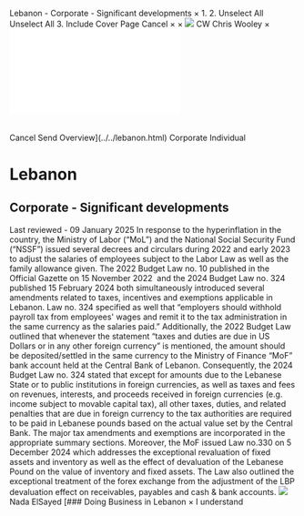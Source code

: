 Lebanon - Corporate - Significant developments
×
1.
2.
Unselect All
Unselect All
3.
Include Cover Page
Cancel
×
×
![](../../-/media/world-wide-tax-summaries/attachments/global---chris-wooley.ashx%3Frev=ac5e5f3223b34096b1afc2a6009c7320&revision=ac5e5f32-23b3-4096-b1af-c2a6009c7320&hash=859B7ADC84DC2CBEC9760E9E6EE7DE6D0A8BFCDF)
CW
Chris Wooley
×
![](significant-developments.html)
######
Cancel
Send
Overview](../../lebanon.html)
Corporate
Individual
# Lebanon
## Corporate - Significant developments
Last reviewed - 09 January 2025
In response to the hyperinflation in the country, the Ministry of Labor (“MoL”) and the National Social Security Fund (“NSSF”) issued several decrees and circulars during 2022 and early 2023 to adjust the salaries of employees subject to the Labor Law as well as the family allowance given.
The 2022 Budget Law no. 10 published in the Official Gazette on 15 November 2022  and the 2024 Budget Law no. 324 published 15 February 2024 both simultaneously introduced several amendments related to taxes, incentives and exemptions applicable in Lebanon. Law no. 324 specified as well that “employers should withhold payroll tax from employees' wages and remit it to the tax administration in the same currency as the salaries paid.”
Additionally, the 2022 Budget Law outlined that whenever the statement “taxes and duties are due in US Dollars or in any other foreign currency” is mentioned, the amount should be deposited/settled in the same currency to the Ministry of Finance “MoF” bank account held at the Central Bank of Lebanon. Consequently, the 2024 Budget Law no. 324 stated that except for amounts due to the Lebanese State or to public institutions in foreign currencies, as well as taxes and fees on revenues, interests, and proceeds received in foreign currencies (e.g. income subject to movable capital tax), all other taxes, duties, and related penalties that are due in foreign currency to the tax authorities are required to be paid in Lebanese pounds based on the actual value set by the Central Bank.
The major tax amendments and exemptions are incorporated in the appropriate summary sections.
Moreover, the MoF issued Law no.330 on 5 December 2024 which addresses the exceptional revaluation of fixed assets and inventory as well as the effect of devaluation of the Lebanese Pound on the value of inventory and fixed assets. The Law also outlined the exceptional treatment of the forex exchange from the adjustment of the LBP devaluation effect on receivables, payables and cash & bank accounts.
![](../../-/media/world-wide-tax-summaries/attachments/lebanon---nadaelsayed.ashx%3Frev=a44191e17bdd448387370d6202f9b13f&revision=a44191e1-7bdd-4483-8737-0d6202f9b13f&hash=D875F986376D33C5295B269AEFCBB84BBCA8D1A0)
Nada ElSayed
[### Doing Business in Lebanon
×
I understand